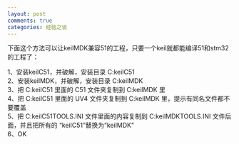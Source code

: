 ```yaml
---
layout: post
comments: true
categories: 经验之谈
---
```


下面这个方法可以让keilMDK兼容51的工程，只要一个keil就都能编译51和stm32的工程了：

1、安装keilC51，并破解，安装目录 C:keilC51  
2、安装keilMDK，并破解，安装目录 C:keilMDK  
3、把 C:keilC51 里面的 C51 文件夹复制到 C:keilMDK 里  
4、把 C:keilC51 里面的 UV4 文件夹复制到 C:keilMDK 里，提示有同名文件都不要覆盖  
5、把 C:keilC51TOOLS.INI 文件里面的内容复制到 C:keilMDKTOOLS.INI 文件后面，并且把所有的 “keilC51”替换为“keilMDK”  
6、OK 
